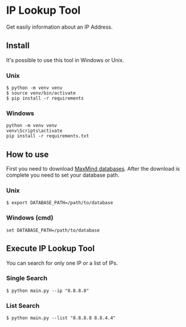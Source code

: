 # IP Lookup Tool
Get easily information about an IP Address.

## Install
It's possible to use this tool in Windows or Unix.

### Unix

```shell
$ python -m venv venv
$ source venv/bin/activate
$ pip install -r requirements
```

### Windows

```shell
python -m venv venv
venv\Scripts\activate
pip install -r requirements.txt
```

## How to use
First you need to download [MaxMind databases](https://www.maxmind.com/en/home).
After the download is complete you need to set your database path.

### Unix
```shell
$ export DATABASE_PATH=/path/to/database
```

### Windows (cmd)
```shell
set DATABASE_PATH=/path/to/database
```

## Execute IP Lookup Tool
You can search for only one IP or a list of IPs.

### Single Search
```shell
$ python main.py --ip "8.8.8.8"
```

### List Search
```shell
$ python main.py --list "8.8.8.8 8.8.4.4"
```